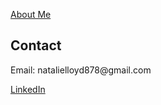 <a href= aboutme.md title= 'About Me'>About Me</a>
<h2>Contact</h2>
<p>Email: natalielloyd878@gmail.com</p>
<a href= 'https://www.linkedin.com/in/natalie-lloyd/'>LinkedIn</a>
